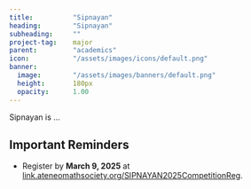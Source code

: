 ```yaml
---
title:          "Sipnayan"
heading:        "Sipnayan"
subheading:     ""
project-tag:    major
parent:         "academics"
icon:           "/assets/images/icons/default.png"
banner:
  image:        "/assets/images/banners/default.png"
  height:       180px
  opacity:      1.00
---
```


Sipnayan is ...

## Important Reminders

- Register by **March 9, 2025** at <a href="https://link.ateneomathsociety.org/SIPNAYAN2025CompetitionReg" target="_blank" rel="noopener noreferrer">link.ateneomathsociety.org/SIPNAYAN2025CompetitionReg</a>.
